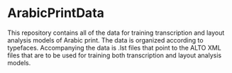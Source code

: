 # ArabicPrintData
This repository contains all of the data for training transcription and layout analysis models of Arabic print. The data is organized according to typefaces. Accompanying the data is .lst files that point to the ALTO XML files that are to be used for training both transcription and layout analysis models.
